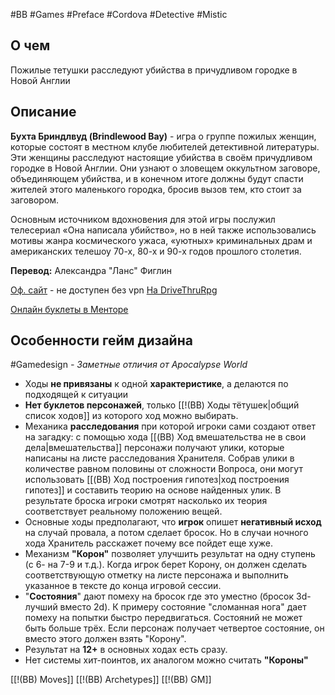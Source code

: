 #BB  #Games #Preface #Cordova #Detective #Mistic

## О чем
Пожилые тетушки расследуют убийства в причудливом городке в Новой Англии

## Описание

**Бухта Бриндлвуд (Brindlewood Bay)** - игра о группе пожилых женщин, которые состоят в местном клубе любителей детективной литературы. Эти женщины расследуют настоящие убийства в своём причудливом городке в Новой Англии. Они узнают о зловещем оккультном заговоре, объединяющем убийства, и в конечном итоге должны будут спасти жителей этого маленького городка, бросив вызов тем, кто стоит за заговором.  
  
Основным источником вдохновения для этой игры послужил телесериал «Она написала убийство», но в ней также использовались мотивы жанра космического ужаса, «уютных» криминальных драм и американских телешоу 70-х, 80-х и 90-х годов прошлого столетия.

**Перевод:** Александра "Ланс" Фиглин

[Оф. сайт](**https://www.gauntlet-rpg.com/brindlewood-bay.html) - не доступен без vpn
[На DriveThruRpg](https://www.drivethrurpg.com/en/product/410316/Brindlewood-Bay-Kickstarter-Edition)

[Онлайн буклеты в Менторе](https://pbta.gmentor.ru/vefc45764ae9634a706e8fd227bf4171a)

## Особенности гейм дизайна
#Gamedesign *- Заметные отличия от Apocalypse World*

- Ходы **не привязаны** к одной **характеристике**, а делаются по подходящей к ситуации
- **Нет буклетов персонажей**, только [[!(BB) Ходы тётушек|общий список ходов]]  из которого ход можно выбирать.
- Механика **расследования** при которой игроки сами создают ответ на загадку: с помощью хода [[(BB) Ход вмешательства не в свои дела|вмешательства]] персонажи получают улики, которые написаны на листе расследования Хранителя. Собрав улики в количестве равном половины от сложности Вопроса, они могут использовать [[(BB) Ход построения гипотез|ход построения гипотез]] и составить теорию на основе найденных улик. В результате броска игроки смотрят насколько их теория соответствует реальному положению вещей.
- Основные ходы предполагают, что **игрок** опишет **негативный исход** на случай провала, а потом сделает бросок. Но в случаи ночного хода Хранитель расскажет почему все пойдет еще хуже.
- Механизм **"Корон"** позволяет улучшить результат на одну ступень (с 6- на 7-9 и т.д.). Когда игрок берет Корону, он должен сделать соответствующую отметку на листе персонажа и выполнить указанное в тексте до конца игровой сессии. 
- "**Состояния**" дают помеху на бросок где это уместно (бросок 3d-лучший вместо 2d). К примеру состояние "сломанная нога" дает помеху на попытки быстро передвигаться. Состояний не может быть больше трёх. Если персонаж получает четвертое состояние, он вместо этого должен взять "Корону".
- Результат на **12+** в основных ходах есть сразу.
- Нет системы хит-поинтов, их аналогом можно считать **"Короны"**


[[!(BB) Moves]]
[[!(BB) Archetypes]]
[[!(BB) GM]]
